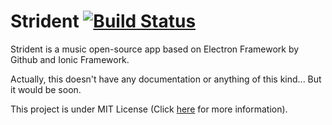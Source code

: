 # Strident [![Build Status](https://travis-ci.org/riadloukili/strident.svg?branch=master)](https://travis-ci.org/riadloukili/strident)
Strident is a music open-source app based on Electron Framework by Github and Ionic Framework.

Actually, this doesn't have any documentation or anything of this kind... But it would be soon.

This project is under MIT License (Click [here](http://rl.mit-license.org/Strident) for more information).
